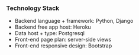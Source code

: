 


### Technology Stack
- Backend language + framework: Python, Django
- Backend free app host: Heroku
- Data host + type: Postgresql
- Front-end page plan: server-side views
- Front-end responsive design: Bootstrap
